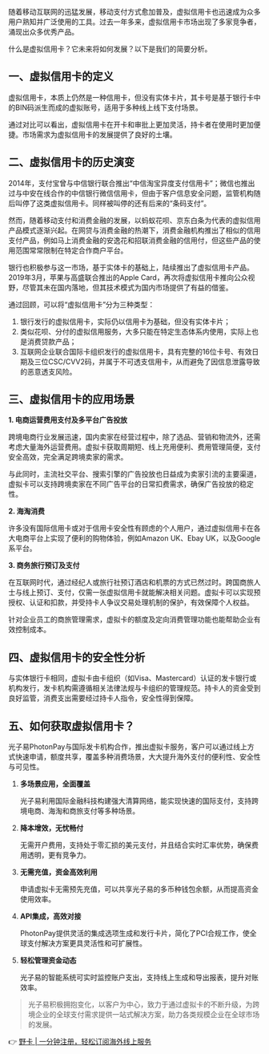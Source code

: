随着移动互联网的迅猛发展，移动支付方式愈加普及，虚拟信用卡也迅速成为众多用户熟知并广泛使用的工具。过去一年多来，虚拟信用卡市场出现了多家竞争者，涌现出众多优秀产品。

什么是虚拟信用卡？它未来将如何发展？以下是我们的简要分析。

## 一、虚拟信用卡的定义

虚拟信用卡，本质上仍然是一种信用卡，但没有实体卡片，其卡号是基于银行卡中的BIN码派生而成的虚拟账号，适用于多种线上线下支付场景。

通过对比可以看出，虚拟信用卡在开卡和审批上更加灵活，持卡者在使用时更加便捷。市场需求为虚拟信用卡的发展提供了良好的土壤。

## 二、虚拟信用卡的历史演变

2014年，支付宝曾与中信银行联合推出“中信淘宝异度支付信用卡”；微信也推出过与中安在线合作的中信银行微信信用卡，但由于客户信息安全问题，监管机构随后叫停了这类虚拟信用卡。同样被叫停的还有后来的“条码支付”。

然而，随着移动支付和消费金融的发展，以蚂蚁花呗、京东白条为代表的虚拟信用产品模式逐渐兴起。在网贷与消费金融的热潮下，消费金融机构推出了相似的信用支付产品，例如马上消费金融的安逸花和招联消费金融的信用付，但这些产品的使用范围常常限制在特定合作商户平台。

银行也积极参与这一市场，基于实体卡的基础上，陆续推出了虚拟信用卡产品。2019年3月，苹果与高盛联合推出的Apple Card，再次将虚拟信用卡推向公众视野，尽管其未在国内落地，但其技术模式为国内市场提供了有益的借鉴。

通过回顾，可以将“虚拟信用卡”分为三种类型：

1. 银行发行的虚拟信用卡，实际仍以信用卡为基础，但没有实体卡片；
2. 类似花呗、分付的虚拟信用服务，大多只能在特定生态体系内使用，实际上也是消费贷款产品；
3. 互联网企业联合国际卡组织发行的虚拟信用卡，具有完整的16位卡号、有效日期及三位CSC/CVV2码，并属于不可透支信用卡，从而避免了因信息泄露导致的恶意透支风险。

## 三、虚拟信用卡的应用场景

**1. 电商运营费用支付及多平台广告投放**

跨境电商行业发展迅速，国内卖家在经营过程中，除了选品、营销和物流外，还需考虑大量海外运营费用。虚拟卡获取周期短、线上充用便利、费用管理简便，支付安全高效，完全满足跨境卖家的需求。

与此同时，主流社交平台、搜索引擎的广告投放也日益成为卖家引流的主要渠道，虚拟卡可以支持跨境卖家在不同广告平台的日常扣费需求，确保广告投放的稳定性。

**2. 海淘消费**

许多没有国际信用卡或对于信用卡安全性有顾虑的个人用户，通过虚拟信用卡在各大电商平台上实现了便利的购物体验，例如Amazon UK、Ebay UK，以及Google系平台。

**3. 商务旅行预订及支付**

在互联网时代，通过经纪人或旅行社预订酒店和机票的方式已然过时。跨国商旅人士与线上预订、支付，仅需一张虚拟信用卡就能解决相关问题。虚拟卡可以实现预授权、认证和扣款，并受持卡人争议交易处理机制的保护，有效保障个人权益。

针对企业员工的商旅管理需求，虚拟卡的额度及定向消费管理功能也能帮助企业有效控制成本。

## 四、虚拟信用卡的安全性分析

与实体银行卡相同，虚拟卡由卡组织（如Visa、Mastercard）认证的发卡银行或机构发行，发卡机构需遵循相关法律法规与卡组织的管理规范。持卡人的资金受到良好监管，消费支出需要经过持卡人指令，安全性得到保障。

## 五、如何获取虚拟信用卡？

光子易PhotonPay与国际发卡机构合作，推出虚拟卡服务，客户可以通过线上方式快速申请，额度共享，覆盖多种消费场景，大大提升海外支付的便利性、安全性与可见性。

1. **多场景应用，全面覆盖**
   
   光子易利用国际金融科技构建强大清算网络，能实现快速的国际支付，支持跨境电商、海淘和商旅支付等多种场景。

2. **降本增效，无忧畅付**
   
   无需开户费用，支持处于零汇损的美元支付，并且结合实时汇率优势，确保费用透明，更有竞争力。

3. **无需充值，资金高效利用**
   
   申请虚拟卡无需预先充值，可以共享光子易的多币种钱包余额，从而提高资金使用效率。

4. **API集成，高效对接**
   
   PhotonPay提供灵活的集成选项生成和发行卡片，简化了PCI合规工作，使全球支付解决方案更具灵活性和可扩展性。

5. **轻松管理资金动态**
   
   光子易的智能系统可实时监控账户支出，支持线上生成和导出报表，提升对账效率。

> 光子易积极拥抱变化，以客户为中心，致力于通过虚拟卡的不断升级，为跨境企业的全球支付需求提供一站式解决方案，助力各类规模企业在全球市场的发展。

👉 [野卡 | 一分钟注册，轻松订阅海外线上服务](https://bit.ly/bewildcard)
